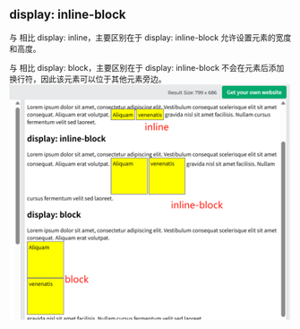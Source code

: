 ## display: inline-block

与 相比 display: inline，主要区别在于 display: inline-block 允许设置元素的宽度和高度。

与 相比 display: block，主要区别在于 display: inline-block 不会在元素后添加换行符，因此该元素可以位于其他元素旁边。
![alt text](不同块对比.png)
